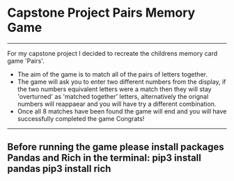 # Capstone Project Pairs Memory Game
------------------------------
For my capstone project I decided to recreate the childrens memory card game 'Pairs'.
- The aim of the game is to match all of the pairs of letters together. 
- The game will ask you to enter two different numbers from the display, if the two numbers equivalent letters were a match then they will stay 
 'overturned' as 'matched together' letters, alternatively the orignal numbers will reappaear and you will have try a different combination. 
- Once all 8 matches have been found the game will end and you will have successfully completed the game Congrats! 
------------------------------
Before running the game please install packages Pandas and Rich in the terminal:
pip3 install pandas
pip3 install rich
------------------------------




